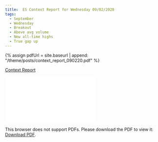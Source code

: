 ```yaml
---
title:  ES Context Report for Wednesday 09/02/2020
tags:
  - September
  - Wednesday
  - Breakout
  - Above avg volume
  - New all-time highs
  - True gap up
---
```


{% assign pdfUrl = site.baseurl | append: "/theme/posts/context_report_090220.pdf" %}

<a href="{{pdfUrl}}">Context Report</a>

<object data="{{pdfUrl}}" type="application/pdf" width="700px" height="700px">
    <embed src="{{pdfUrl}}">
        <p>This browser does not support PDFs. Please download the PDF to view it: <a href="{{pdfUrl}}">Download PDF</a>.</p>
    </embed>
</object>

